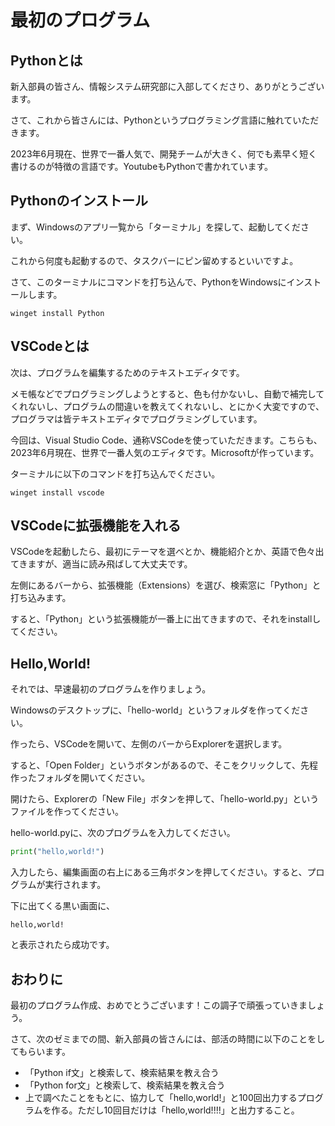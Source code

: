 # 最初のプログラム

## Pythonとは

新入部員の皆さん、情報システム研究部に入部してくださり、ありがとうございます。

さて、これから皆さんには、Pythonというプログラミング言語に触れていただきます。

2023年6月現在、世界で一番人気で、開発チームが大きく、何でも素早く短く書けるのが特徴の言語です。YoutubeもPythonで書かれています。

## Pythonのインストール

まず、Windowsのアプリ一覧から「ターミナル」を探して、起動してください。

これから何度も起動するので、タスクバーにピン留めするといいですよ。

さて、このターミナルにコマンドを打ち込んで、PythonをWindowsにインストールします。

```
winget install Python
```

## VSCodeとは

次は、プログラムを編集するためのテキストエディタです。

メモ帳などでプログラミングしようとすると、色も付かないし、自動で補完してくれないし、プログラムの間違いを教えてくれないし、とにかく大変ですので、プログラマは皆テキストエディタでプログラミングしています。

今回は、Visual Studio Code、通称VSCodeを使っていただきます。こちらも、2023年6月現在、世界で一番人気のエディタです。Microsoftが作っています。

ターミナルに以下のコマンドを打ち込んでください。

```
winget install vscode
```

## VSCodeに拡張機能を入れる

VSCodeを起動したら、最初にテーマを選べとか、機能紹介とか、英語で色々出てきますが、適当に読み飛ばして大丈夫です。

左側にあるバーから、拡張機能（Extensions）を選び、検索窓に「Python」と打ち込みます。

すると、「Python」という拡張機能が一番上に出てきますので、それをinstallしてください。

## Hello,World!

それでは、早速最初のプログラムを作りましょう。

Windowsのデスクトップに、「hello-world」というフォルダを作ってください。

作ったら、VSCodeを開いて、左側のバーからExplorerを選択します。

すると、「Open Folder」というボタンがあるので、そこをクリックして、先程作ったフォルダを開いてください。

開けたら、Explorerの「New File」ボタンを押して、「hello-world.py」というファイルを作ってください。

hello-world.pyに、次のプログラムを入力してください。

```python
print("hello,world!")
```

入力したら、編集画面の右上にある三角ボタンを押してください。すると、プログラムが実行されます。

下に出てくる黒い画面に、

```
hello,world!
```

と表示されたら成功です。

## おわりに

最初のプログラム作成、おめでとうございます！この調子で頑張っていきましょう。

さて、次のゼミまでの間、新入部員の皆さんには、部活の時間に以下のことをしてもらいます。

* 「Python if文」と検索して、検索結果を教え合う
* 「Python for文」と検索して、検索結果を教え合う
* 上で調べたことをもとに、協力して「hello,world!」と100回出力するプログラムを作る。ただし10回目だけは「hello,world!!!!」と出力すること。